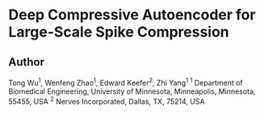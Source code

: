 # Deep Compressive Autoencoder for Large-Scale Spike Compression

## Author
Tong Wu<sup>1</sup>, Wenfeng Zhao<sup>1</sup>, Edward Keefer<sup>2</sup>, Zhi Yang<sup>1</sup>
<sup>1</sup> Department of Biomedical Engineering, University of Minnesota, Minneapolis, Minnesota, 55455, USA
<sup>2</sup> Nerves Incorporated, Dallas, TX, 75214, USA